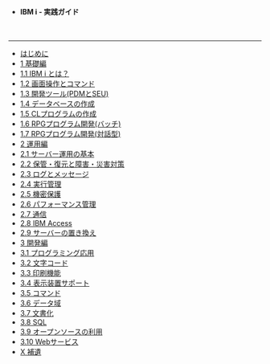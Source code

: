 <!-- docs/_sidebar.md -->

* <b>IBM i - 実践ガイド</b>

<p>　</p>

---

* [はじめに](/)
* [1 基礎編](/1_基礎編.md)
* [1.1 IBM i とは？](/1.1_IBM_i_とは.md)
* [1.2 画面操作とコマンド](/1.2_画面操作とコマンド.md)
* [1.3 開発ツール(PDMとSEU)](/1.3_開発ツール(PDMとSEU).md)
* [1.4 データベースの作成](/1.4_データベースの作成.md)
* [1.5 CLプログラムの作成](/1.5_CLプログラムの作成.md)
* [1.6 RPGプログラム開発(バッチ)](/1.6_RPGプログラム開発(バッチ).md)
* [1.7 RPGプログラム開発(対話型)](/1.7_RPGプログラム開発(対話型).md)
* [2 運用編](/2_運用編.md)
* [2.1 サーバー運用の基本](/2.1_サーバー運用の基本.md)
* [2.2 保管・復元と障害・災害対策](/2.2_保管・復元と障害・災害対策.md)
* [2.3 ログとメッセージ](/2.3_ログとメッセージ.md)
* [2.4 実行管理](/2.4_実行管理.md)
* [2.5 機密保護](/2.5_機密保護.md)
* [2.6 パフォーマンス管理](/2.6_パフォーマンス管理.md)
* [2.7 通信](/2.7_通信.md)
* [2.8 IBM Access](/2.8_IBM_Access.md)
* [2.9 サーバーの置き換え](/2.9_サーバーの置き換え.md)
* [3 開発編](/3_開発編.md)
* [3.1 プログラミング応用](/3.1_プログラミング応用.md)
* [3.2 文字コード](/3.2_文字コード.md)
* [3.3 印刷機能](/3.3_印刷機能.md)
* [3.4 表示装置サポート](/3.4_表示装置サポート.md)
* [3.5 コマンド](/3.5_コマンド.md)
* [3.6 データ域](/3.6_データ域.md)
* [3.7 文書化](/3.7_文書化.md)
* [3.8 SQL](/3.8_SQL.md)
* [3.9 オープンソースの利用](/3.9_オープンソースの利用.md)
* [3.10 Webサービス](/3.10_Webサービス.md)
* [X 補遺](/X_補遺.md)
